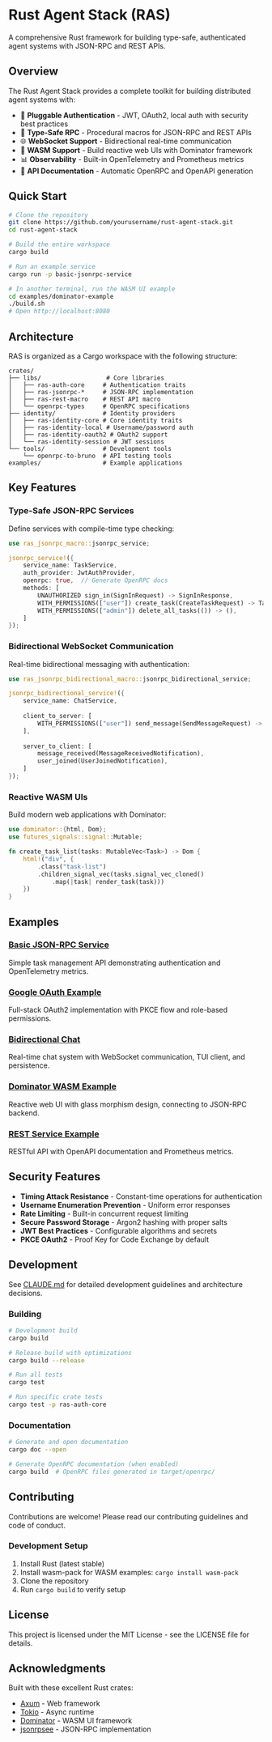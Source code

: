 # Rust Agent Stack (RAS)

A comprehensive Rust framework for building type-safe, authenticated agent systems with JSON-RPC and REST APIs.

## Overview

The Rust Agent Stack provides a complete toolkit for building distributed agent systems with:
- 🔐 **Pluggable Authentication** - JWT, OAuth2, local auth with security best practices
- 🚀 **Type-Safe RPC** - Procedural macros for JSON-RPC and REST APIs
- 🌐 **WebSocket Support** - Bidirectional real-time communication
- 🎯 **WASM Support** - Build reactive web UIs with Dominator framework
- 📊 **Observability** - Built-in OpenTelemetry and Prometheus metrics
- 📝 **API Documentation** - Automatic OpenRPC and OpenAPI generation

## Quick Start

```bash
# Clone the repository
git clone https://github.com/yourusername/rust-agent-stack.git
cd rust-agent-stack

# Build the entire workspace
cargo build

# Run an example service
cargo run -p basic-jsonrpc-service

# In another terminal, run the WASM UI example
cd examples/dominator-example
./build.sh
# Open http://localhost:8080
```

## Architecture

RAS is organized as a Cargo workspace with the following structure:

```
crates/
├── libs/                  # Core libraries
│   ├── ras-auth-core     # Authentication traits
│   ├── ras-jsonrpc-*     # JSON-RPC implementation
│   ├── ras-rest-macro    # REST API macro
│   └── openrpc-types     # OpenRPC specifications
├── identity/             # Identity providers
│   ├── ras-identity-core # Core identity traits
│   ├── ras-identity-local # Username/password auth
│   ├── ras-identity-oauth2 # OAuth2 support
│   └── ras-identity-session # JWT sessions
└── tools/                # Development tools
    └── openrpc-to-bruno  # API testing tools
examples/                 # Example applications
```

## Key Features

### Type-Safe JSON-RPC Services

Define services with compile-time type checking:

```rust
use ras_jsonrpc_macro::jsonrpc_service;

jsonrpc_service!({
    service_name: TaskService,
    auth_provider: JwtAuthProvider,
    openrpc: true,  // Generate OpenRPC docs
    methods: [
        UNAUTHORIZED sign_in(SignInRequest) -> SignInResponse,
        WITH_PERMISSIONS(["user"]) create_task(CreateTaskRequest) -> Task,
        WITH_PERMISSIONS(["admin"]) delete_all_tasks(()) -> (),
    ]
});
```

### Bidirectional WebSocket Communication

Real-time bidirectional messaging with authentication:

```rust
use ras_jsonrpc_bidirectional_macro::jsonrpc_bidirectional_service;

jsonrpc_bidirectional_service!({
    service_name: ChatService,
    
    client_to_server: [
        WITH_PERMISSIONS(["user"]) send_message(SendMessageRequest) -> SendMessageResponse,
    ],
    
    server_to_client: [
        message_received(MessageReceivedNotification),
        user_joined(UserJoinedNotification),
    ]
});
```

### Reactive WASM UIs

Build modern web applications with Dominator:

```rust
use dominator::{html, Dom};
use futures_signals::signal::Mutable;

fn create_task_list(tasks: MutableVec<Task>) -> Dom {
    html!("div", {
        .class("task-list")
        .children_signal_vec(tasks.signal_vec_cloned()
            .map(|task| render_task(task)))
    })
}
```

## Examples

### [Basic JSON-RPC Service](examples/basic-jsonrpc-service/)
Simple task management API demonstrating authentication and OpenTelemetry metrics.

### [Google OAuth Example](examples/google-oauth-example/)
Full-stack OAuth2 implementation with PKCE flow and role-based permissions.

### [Bidirectional Chat](examples/bidirectional-chat/)
Real-time chat system with WebSocket communication, TUI client, and persistence.

### [Dominator WASM Example](examples/dominator-example/)
Reactive web UI with glass morphism design, connecting to JSON-RPC backend.

### [REST Service Example](examples/rest-service-example/)
RESTful API with OpenAPI documentation and Prometheus metrics.

## Security Features

- **Timing Attack Resistance** - Constant-time operations for authentication
- **Username Enumeration Prevention** - Uniform error responses
- **Rate Limiting** - Built-in concurrent request limiting
- **Secure Password Storage** - Argon2 hashing with proper salts
- **JWT Best Practices** - Configurable algorithms and secrets
- **PKCE OAuth2** - Proof Key for Code Exchange by default

## Development

See [CLAUDE.md](CLAUDE.md) for detailed development guidelines and architecture decisions.

### Building

```bash
# Development build
cargo build

# Release build with optimizations
cargo build --release

# Run all tests
cargo test

# Run specific crate tests
cargo test -p ras-auth-core
```

### Documentation

```bash
# Generate and open documentation
cargo doc --open

# Generate OpenRPC documentation (when enabled)
cargo build  # OpenRPC files generated in target/openrpc/
```

## Contributing

Contributions are welcome! Please read our contributing guidelines and code of conduct.

### Development Setup

1. Install Rust (latest stable)
2. Install wasm-pack for WASM examples: `cargo install wasm-pack`
3. Clone the repository
4. Run `cargo build` to verify setup

## License

This project is licensed under the MIT License - see the LICENSE file for details.

## Acknowledgments

Built with these excellent Rust crates:
- [Axum](https://github.com/tokio-rs/axum) - Web framework
- [Tokio](https://tokio.rs/) - Async runtime
- [Dominator](https://github.com/Pauan/rust-dominator) - WASM UI framework
- [jsonrpsee](https://github.com/paritytech/jsonrpsee) - JSON-RPC implementation
